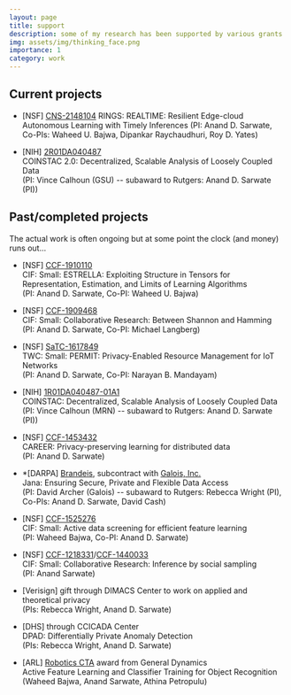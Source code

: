 ```yaml
---
layout: page
title: support
description: some of my research has been supported by various grants
img: assets/img/thinking_face.png
importance: 1
category: work
---
```


## Current projects

* \[NSF\] [CNS-2148104](https://www.nsf.gov/awardsearch/showAward?AWD_ID=2148104&HistoricalAwards=false)
RINGS: REALTIME: Resilient Edge-cloud Autonomous Learning with Timely Inferences
(PI: Anand D. Sarwate, Co-PIs: Waheed U. Bajwa, Dipankar Raychaudhuri, Roy D. Yates)

* \[NIH\] [2R01DA040487](https://projectreporter.nih.gov/project_info_description.cfm?aid=10058463&icde=52973632)  
COINSTAC 2.0: Decentralized, Scalable Analysis of Loosely Coupled Data  
(PI: Vince Calhoun (GSU) -- subaward to Rutgers: Anand D. Sarwate (PI))

## Past/completed projects

The actual work is often ongoing but at some point the clock (and money) runs out...

* \[NSF\] [CCF-1910110](https://www.nsf.gov/awardsearch/showAward?AWD_ID=1910110)  
CIF: Small: ESTRELLA: Exploiting Structure in Tensors for Representation, Estimation, and Limits of Learning Algorithms  
(PI: Anand D. Sarwate, Co-PI: Waheed U. Bajwa)

* \[NSF\] [CCF-1909468](https://www.nsf.gov/awardsearch/showAward?AWD_ID=1909468)  
CIF: Small: Collaborative Research: Between Shannon and Hamming  
(PI: Anand D. Sarwate, Co-PI: Michael Langberg)

* \[NSF\] [SaTC-1617849](https://www.nsf.gov/awardsearch/showAward?AWD_ID=1617849)  
TWC: Small: PERMIT: Privacy-Enabled Resource Management for IoT Networks  
(PI: Anand D. Sarwate, Co-PI: Narayan B. Mandayam)

* \[NIH\] [1R01DA040487-01A1](https://projectreporter.nih.gov/project_info_description.cfm?aid=8975906)  
COINSTAC: Decentralized, Scalable Analysis of Loosely Coupled Data  
(PI: Vince Calhoun (MRN) -- subaward to Rutgers: Anand D. Sarwate (PI))

* \[NSF\] [CCF-1453432](https://www.nsf.gov/awardsearch/showAward?AWD_ID=1453432)  
CAREER: Privacy-preserving learning for distributed data  
(PI: Anand D. Sarwate)

* *\[DARPA\] [Brandeis](https://www.darpa.mil/program/brandeis), subcontract with [Galois, Inc.](http://galois.com/)  
Jana: Ensuring Secure, Private and Flexible Data Access  
(PI: David Archer (Galois) -- subaward to Rutgers: Rebecca Wright (PI), Co-PIs: Anand D. Sarwate, David Cash)

* \[NSF\] [CCF-1525276](http://www.nsf.gov/awardsearch/showAward?AWD_ID=1525276)  
CIF: Small: Active data screening for efficient feature learning  
(PI: Waheed Bajwa, Co-PI: Anand D. Sarwate)

* \[NSF\] [CCF-1218331](http://www.nsf.gov/awardsearch/showAward?AWD_ID=1218331)/[CCF-1440033](http://www.nsf.gov/awardsearch/showAward?AWD_ID=1440033)  
CIF: Small: Collaborative Research: Inference by social sampling  
(PI: Anand Sarwate)

* \[Verisign\] gift through DIMACS Center to work on applied and theoretical privacy  
(PIs: Rebecca Wright, Anand D. Sarwate)

* \[DHS\] through CCICADA Center  
DPAD: Differentially Private Anomaly Detection  
(PIs: Rebecca Wright, Anand D. Sarwate)

* \[ARL\] [Robotics CTA](http://www.arl.army.mil/www/default.cfm?page=392) award from General Dynamics  
Active Feature Learning and Classifier Training for Object Recognition  
(Waheed Bajwa, Anand Sarwate, Athina Petropulu)